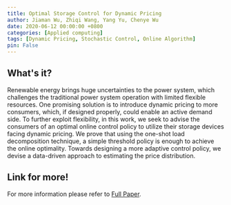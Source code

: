 ```yaml
---
title: Optimal Storage Control for Dynamic Pricing
author: Jiaman Wu, Zhiqi Wang, Yang Yu, Chenye Wu
date: 2020-06-12 00:00:00 +0800
categories: [Applied computing]
tags: [Dynamic Pricing, Stochastic Control, Online Algorithm]
pin: False
---
```


## What's it?

Renewable energy brings huge uncertainties to the power system, which challenges the traditional power system operation with limited flexible resources. One promising solution is to introduce dynamic pricing to more consumers, which, if designed properly, could enable an active demand side. To further exploit flexibility, in this work, we seek to advise the consumers of an optimal online control policy to utilize their storage devices facing dynamic pricing. We prove that using the one-shot load decomposition technique, a simple threshold policy is enough to achieve the online optimality. Towards designing a more adaptive control policy, we devise a data-driven approach to estimating the price distribution.

## Link for more!
For more information please refer to [Full Paper](https://dl.acm.org/doi/abs/10.1145/3396851.3403507).
